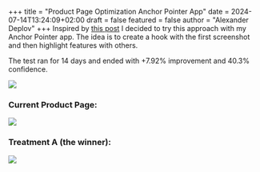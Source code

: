 +++
title = "Product Page Optimization Anchor Pointer App"
date = 2024-07-14T13:24:09+02:00
draft = false
featured = false
author = "Alexander Deplov"
+++
Inspired by [this post](https://x.com/designerants/status/1766538274351263959) I decided to try this approach with my Anchor Pointer app. The idea is to create a hook with the first screenshot and then highlight features with others. 

The test ran for 14 days and ended with +7.92% improvement and 40.3% confidence. 

![](images/1.jpg)

### Current Product Page:
![](images/2.jpg)

### Treatment A (the winner):
![](images/3.jpg)


